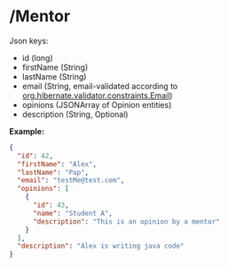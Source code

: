 # /Mentor #

Json keys: 

* id (long)
* firstName (String)
* lastName (String)
* email (String, email-validated according to [org.hibernate.validator.constraints.Email](https://docs.jboss.org/hibernate/validator/5.1/api/org/hibernate/validator/constraints/Email.html))
* opinions (JSONArray of Opinion entities)
* description (String, Optional)

**Example:**
```json
{
  "id": 42,
  "firstName": "Alex",
  "lastName": "Pap",
  "email": "testMe@test.com",
  "opinions": [
    {
      "id": 43,
      "name": "Student A",
      "description": "This is an opinion by a mentor"
    }
  ],
  "description": "Alex is writing java code"
}
```